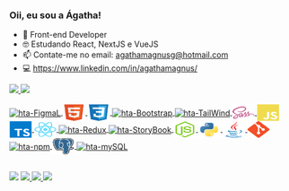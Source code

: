 ### Oii, eu sou a Ágatha!
- 👾 Front-end Developer
- 🤓 Estudando React, NextJS e VueJS
- 📫 Contate-me no email: agathamagnusg@hotmail.com
- 💻 https://www.linkedin.com/in/agathamagnus/

<link rel="stylesheet" href="https://cdn.jsdelivr.net/gh/devicons/devicon@v2.15.1/devicon.min.css">
<div>
  <a href="https://github.com/htamagnus">
  <img height="180em" src="https://github-readme-stats.vercel.app/api?username=htamagnus&show_icons=true&theme=dracula&include_all_commits=true&count_private=true"/>
  <img height="180em" src="https://github-readme-stats.vercel.app/api/top-langs/?username=htamagnus&layout=compact&langs_count=7&theme=dracula"/>
</div>
 
  <div style="display: inline_block"><br>
      <img align="center" alt="hta-FigmaL" height="30" width="40" src="https://cdn.jsdelivr.net/gh/devicons/devicon/icons/figma/figma-original.svg">
  <img align="center" alt="hta-HTML" height="30" width="40" src="https://raw.githubusercontent.com/devicons/devicon/master/icons/html5/html5-original.svg">
  <img align="center" alt="hta-CSS" height="30" width="40" src="https://raw.githubusercontent.com/devicons/devicon/master/icons/css3/css3-original.svg">
  <img align="center" alt="hta-Bootstrap" height="30" width="40" src="https://cdn.jsdelivr.net/gh/devicons/devicon/icons/bootstrap/bootstrap-original.svg" />
      <img align="center" alt="hta-TailWind" height="30" width="40" src="https://cdn.jsdelivr.net/gh/devicons/devicon/icons/tailwindcss/tailwindcss-plain.svg" />
  <img align="center" alt="hta-SASS" height="30" width="40" src="https://raw.githubusercontent.com/devicons/devicon/master/icons/sass/sass-original.svg">
  <img align="center" alt="hta-Js" height="30" width="40" src="https://raw.githubusercontent.com/devicons/devicon/master/icons/javascript/javascript-plain.svg">
        <img align="center" alt="hta-TypeScript" height="30" width="40" src="https://raw.githubusercontent.com/devicons/devicon/master/icons/typescript/typescript-original.svg">
      <img align="center" alt="hta-React" height="30" width="40" src="https://raw.githubusercontent.com/devicons/devicon/master/icons/react/react-original.svg">
          <img align="center" alt="hta-Redux" height="30" width="40" src="https://cdn.jsdelivr.net/gh/devicons/devicon/icons/redux/redux-original.svg">
    <img align="center" alt="hta-StoryBook" height="30" width="40" src="https://cdn.jsdelivr.net/gh/devicons/devicon/icons/storybook/storybook-original.svg">
       <img align="center" alt="hta-NodeJS" height="30" width="40" src="https://raw.githubusercontent.com/devicons/devicon/master/icons/nodejs/nodejs-original.svg">


  
  <img align="center" alt="hta-Python" height="30" width="40" src="https://raw.githubusercontent.com/devicons/devicon/master/icons/python/python-original.svg">
  <img align="center" alt="hta-Java" height="30" width="40" src="https://raw.githubusercontent.com/devicons/devicon/master/icons/java/java-original.svg">
     <img align="center" alt="hta-Git" height="30" width="40" src="https://raw.githubusercontent.com/devicons/devicon/master/icons/git/git-original.svg">
         <img align="center" alt="hta-npm" height="30" width="40" src="https://cdn.jsdelivr.net/gh/devicons/devicon/icons/npm/npm-original-wordmark.svg">
     <img align="center" alt="hta-PostgreSQL" height="30" width="40" src="https://raw.githubusercontent.com/devicons/devicon/master/icons/postgresql/postgresql-original.svg">
     <img align="center" alt="hta-mySQL" height="30" width="40" src="https://cdn.jsdelivr.net/gh/devicons/devicon/icons/mysql/mysql-original.svg">



</div>
  
  ##
  
  <div> 
  <a href="https://www.instagram.com/agathamagnuss/" target="_blank"><img src="https://img.shields.io/badge/-Instagram-%23E4405F?style=for-the-badge&logo=instagram&logoColor=white" target="_blank"></a>
  <a href="https://www.linkedin.com/in/agathamagnus/" target="_blank"><img src="https://img.shields.io/badge/-LinkedIn-%230077B5?style=for-the-badge&logo=linkedin&logoColor=white" target="_blank">
  <a href="https://www.facebook.com/agatha.magnus.39" target="_blank"><img src="https://img.shields.io/badge/Facebook-1877F2?style=for-the-badge&logo=facebook&logoColor=white" target="_blank">
  <a href="https://open.spotify.com/user/2132zypy2iomd4rpaz52xkmby?si=1dcf8efaf09f42f7" target="_blank"><img src="https://img.shields.io/badge/Spotify-1ED760?&style=for-the-badge&logo=spotify&logoColor=white" target="_blank"></a>
  
  </div>
